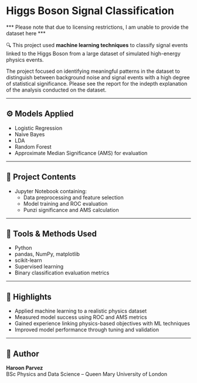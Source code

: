 # Higgs Boson Signal Classification

*** Please note that due to licensing restrictions, I am unable to provide the dataset here ***

🔍 This project used **machine learning techniques** to classify signal events linked to the Higgs Boson from a large dataset of simulated high-energy physics events.

The project focused on identifying meaningful patterns in the dataset to distinguish between background noise and signal events with a high degree of statistical significance. Please see the report for the indepth explanation of the analysis conducted on the dataset.

---

## ⚙️ Models Applied

- Logistic Regression
- Naive Bayes
- LDA 
- Random Forest  
- Approximate Median Significance (AMS) for evaluation

---

## 📁 Project Contents

- Jupyter Notebook containing:
  - Data preprocessing and feature selection  
  - Model training and ROC evaluation  
  - Punzi significance and AMS calculation

---

## 🧰 Tools & Methods Used

- Python  
- pandas, NumPy, matplotlib  
- scikit-learn  
- Supervised learning  
- Binary classification evaluation metrics

---

## 🎯 Highlights

- Applied machine learning to a realistic physics dataset  
- Measured model success using ROC and AMS metrics  
- Gained experience linking physics-based objectives with ML techniques  
- Improved model performance through tuning and validation

---

## 📌 Author

**Haroon Parvez**  
BSc Physics and Data Science – Queen Mary University of London
